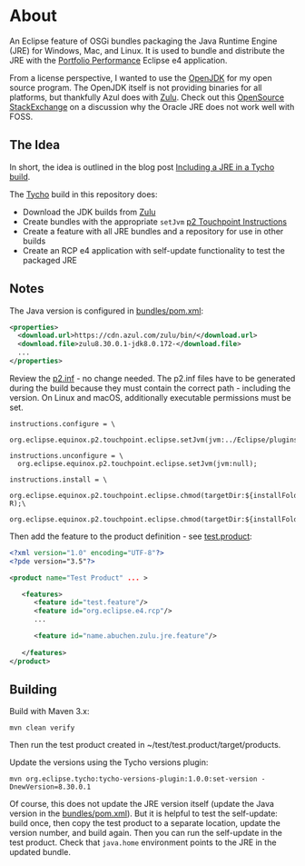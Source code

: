 # About

An Eclipse feature of OSGi bundles packaging the Java Runtime Engine (JRE) for Windows, Mac, and Linux.
It is used to bundle and distribute the JRE with the [Portfolio Performance](https://www.portfolio-performance.info) Eclipse e4 application.

From a license perspective, I wanted to use the [OpenJDK](http://openjdk.java.net/) for my open source program.
The OpenJDK itself is not providing binaries for all platforms, but thankfully Azul does with [Zulu](https://www.azul.com/downloads/zulu/).
Check out this [OpenSource StackExchange](https://opensource.stackexchange.com/questions/4824/is-it-legal-to-bundle-oracles-jre-with-an-open-source-program/4826) on a discussion why the Oracle JRE does not work well with FOSS.

## The Idea

In short, the idea is outlined in the blog post [Including a JRE in a Tycho build](https://codeiseasy.wordpress.com/2012/07/31/including-a-jre-in-a-tycho-build/).

The [Tycho](https://www.eclipse.org/tycho/) build in this repository does:

* Download the JDK builds from [Zulu](https://www.azul.com/downloads/zulu/)
* Create bundles with the appropriate ```setJvm``` [p2 Touchpoint Instructions](http://help.eclipse.org/oxygen/index.jsp?topic=/org.eclipse.platform.doc.isv/guide/p2_actions_touchpoints.html)
* Create a feature with all JRE bundles and a repository for use in other builds
* Create an RCP e4 application with self-update functionality to test the packaged JRE

## Notes

The Java version is configured in [bundles/pom.xml](pom.xml#L20):

```xml
<properties>
  <download.url>https://cdn.azul.com/zulu/bin/</download.url>
  <download.file>zulu8.30.0.1-jdk8.0.172-</download.file>
  ...
</properties>
```

Review the [p2.inf](bundles/name.abuchen.zulu.jre.macosx.x86_64/src/main/template/META-INF/p2.inf) - no change needed.
The p2.inf files have to be generated during the build because they must contain the correct path - including the version.
On Linux and macOS, additionally executable permissions must be set.

```
instructions.configure = \
  org.eclipse.equinox.p2.touchpoint.eclipse.setJvm(jvm:../Eclipse/plugins/name.abuchen.zulu.jre.macosx.x86_64_${version}/jre/lib/server/libjvm.dylib);

instructions.unconfigure = \
  org.eclipse.equinox.p2.touchpoint.eclipse.setJvm(jvm:null);

instructions.install = \
  org.eclipse.equinox.p2.touchpoint.eclipse.chmod(targetDir:${installFolder}/plugins/name.abuchen.zulu.jre.macosx.x86_64_${version}/jre/,targetFile:bin,permissions:755,options:-R);\
  org.eclipse.equinox.p2.touchpoint.eclipse.chmod(targetDir:${installFolder}/plugins/name.abuchen.zulu.jre.macosx.x86_64_${version}/jre/lib,targetFile:jspawnhelper,permissions:755);
```

Then add the feature to the product definition - see [test.product](test/test.product/test.product):
```xml
<?xml version="1.0" encoding="UTF-8"?>
<?pde version="3.5"?>

<product name="Test Product" ... >

   <features>
      <feature id="test.feature"/>
      <feature id="org.eclipse.e4.rcp"/>
      ...

      <feature id="name.abuchen.zulu.jre.feature"/>
      
   </features>
</product>
```


## Building

Build with Maven 3.x:
```
mvn clean verify
```

Then run the test product created in ~/test/test.product/target/products.

Update the versions using the Tycho versions plugin:
```
mvn org.eclipse.tycho:tycho-versions-plugin:1.0.0:set-version -DnewVersion=8.30.0.1
```

Of course, this does not update the JRE version itself (update the Java version in the [bundles/pom.xml](bundles/pom.xml#L20)).
But it is helpful to test the self-update: build once, then copy the test product to a separate location, update the version number,
and build again. Then you can run the self-update in the test product. Check that ```java.home``` environment points to the JRE in the updated bundle.
